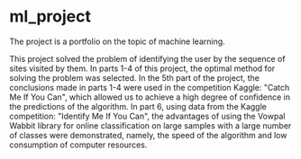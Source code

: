 # ml_project
The project is a portfolio on the topic of machine learning.

This project solved the problem of identifying the user by the sequence of sites visited by them. In parts 1-4 of this project, the optimal method for solving the problem was selected. In the 5th part of the project, the conclusions made in parts 1-4 were used in the competition Kaggle: "Catch Me If You Can", which allowed us to achieve a high degree of confidence in the predictions of the algorithm. In part 6, using data from the Kaggle competition: "Identify Me If You Can", the advantages of using the Vowpal Wabbit library for online classification on large samples with a large number of classes were demonstrated, namely, the speed of the algorithm and low consumption of computer resources.
